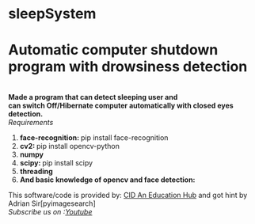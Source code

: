 # sleepSystem
<h1>Automatic computer shutdown program with drowsiness detection</h1>
</br>
<b>Made a program that can detect sleeping user and <br>can switch Off/Hibernate computer automatically with closed eyes detection.</b>
</br>
<i>Requirements</i>
<ol>
  <li><b>face-recognition: </b> pip install face-recognition</li>
  <li><b>cv2: </b>pip install opencv-python</li>
  <li><b>numpy </b></li>
  <li><b>scipy: </b>pip install scipy</li>
  <li><b>threading </b></li>
  <li><b>And basic knowledge of opencv and face detection: </b></li>  
</ol>
  <span> This software/code is provided by: <a href="cideduhub.blogspot.com">CID An Education Hub</a>
    and got hint by Adrian Sir[pyimagesearch]</span>
  <div><i> Subscribe us on :<a href="https://www.youtube.com/c/cidaneducationhub">Youtube</a></a></div>

